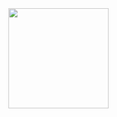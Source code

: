 <div align="center">
  <img height="200" src="https://s10.aconvert.com/convert/p3r68-cdx67/aeb7d-wmfnl.png"  />
</div>

###
